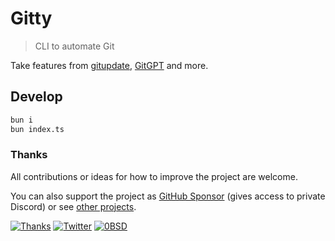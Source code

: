 # Gitty

> CLI to automate Git

Take features from [gitupdate](https://github.com/nikitavoloboev/gitupdate), [GitGPT](https://github.com/Hesse/gitgpt) and more.

## Develop

```bash
bun i
bun index.ts
```

### Thanks

All contributions or ideas for how to improve the project are welcome.

You can also support the project as [GitHub Sponsor](https://github.com/sponsors/nikitavoloboev) (gives access to private Discord) or see [other projects](https://nikiv.dev/projects).

[![Thanks](https://bit.ly/saythankss)](https://github.com/sponsors/nikitavoloboev) [![Twitter](http://bit.ly/nikitatweet)](https://twitter.com/nikitavoloboev) [![0BSD](https://img.shields.io/badge/license-0BSD-0a0a0a.svg?style=flat&colorA=0a0a0a)](https://choosealicense.com/licenses/0bsd/)
